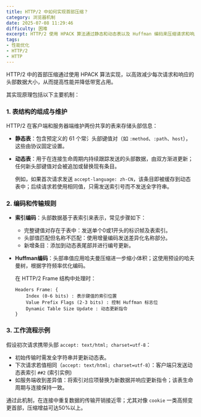 ```yaml
---
title: HTTP/2 中如何实现首部压缩？
category: 浏览器机制
date: 2025-07-08 11:29:46
difficulty: 困难
excerpt: HTTP/2 使用 HPACK 算法通过静态和动态表以及 Huffman 编码来压缩请求和响应头，减少数据传输量。
tags:
- 性能优化
- HTTP/2
- HTTP
---
```

HTTP/2 中的首部压缩通过使用 HPACK 算法实现，以高效减少每次请求和响应的头部数据大小，从而提高性能并降低带宽占用。 

其实现原理包括以下主要机制：

### 1. 表结构的组成与维护
HTTP/2 在客户端和服务器端维护两份共享的表来存储头部信息：
- **静态表**：包含预定义的 61 个常⺡头部键值对（如 `:method`、`:path`、`host`），这些由协议固定设置。
- **动态表**：用于在连接生命周期内持续跟踪发送的头部数据，由双方渐进更新；任何新头部键值对会被追加或替换现有条目。  

  例如，如果首次请求发送 `accept-language: zh-CN`，该条目即被缓存到动态表中；后续请求若使用相同值，只需发送索引号而不发送全字符串。

### 2. 编码和传输规则
- **索引编码**：头部数据基于表索引来表示，常见步骤如下：
  - 完整键值对存在于表中：发送单个0或1开头的标识帧及表索引。
  - 头部值匹配但名称不匹配：使用增量编码发送差异化名称部分。
  - 新增条目：添加到动态表尾部并进行编号更新。
- **Huffman编码**：头部串值应用哈夫曼压缩进一步缩小体积；这使用预设的哈夫曼树，根据字符频率优化编码。  
  
  在 HTTP/2 Frame 结构中处理时：
  
  ```http
  Headers Frame: {
      Index (0-6 bits) : 表示键值的索引位置
      Value Prefix Flags (2-3 bits) : 控制 Huffman 标志位
      Dynamic Table Size Update : 动态更新指令
  }
  ```

### 3. 工作流程示例
假设初次请求携带头部 `accept: text/html; charset=utf-8`：
- 初始传输时需发全字符串并更新动态表。
- 下次请求若值相同（`accept: text/html; charset=utf-8`）：客户端只发送动态表索引 `##2` (索引实例)
- 如服务端收到差异值：将索引对应项替换为新数据并响应更新指令；该表生命周期与连接保持一致。  

通过此机制，在连接中重复数据的传输开销接近零；尤其对像 `cookie` 一类高频变更首部，压缩增益可达50%以上。
